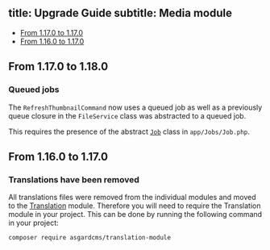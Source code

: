 title: Upgrade Guide
subtitle: Media module
-------

- [From 1.17.0 to 1.17.0](#upgrade-1.18.0)
- [From 1.16.0 to 1.17.0](#upgrade-1.17.0)


## <a name="upgrade-1.18.0" class="anchor" href="#upgrade-1.18.0"></a> From 1.17.0 to 1.18.0

### Queued jobs

The `RefreshThumbnailCommand` now uses a queued job as well as a previously queue closure in the `FileService` class was abstracted to a queued job. 

This requires the presence of the abstract [`Job`](https://github.com/AsgardCms/Platform/blob/master/app/Jobs/Job.php) class in `app/Jobs/Job.php`.


## <a name="upgrade-1.17.0" class="anchor" href="#upgrade-1.17.0"></a> From 1.16.0 to 1.17.0

### Translations have been removed

All translations files were removed from the individual modules and moved to the [Translation](https://github.com/AsgardCms/Translation) module. Therefore you will need to require the Translation module in your project. This can be done by running the following command in your project:

``` .language-bash
composer require asgardcms/translation-module
```
